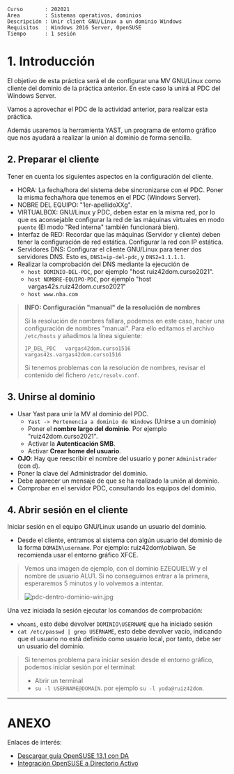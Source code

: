 
```
Curso       : 202021
Area        : Sistemas operativos, dominios
Descripción : Unir client GNU/Linux a un dominio Windows
Requisitos  : Windows 2016 Server, OpenSUSE
Tiempo      : 1 sesión
```

# 1. Introducción

El objetivo de esta práctica será el de configurar una MV GNU/Linux como cliente del dominio de la práctica anterior.
En este caso la unirá al PDC del Windows Server.

Vamos a aprovechar el PDC de la actividad anterior, para realizar esta práctica.

Además usaremos la herramienta YAST, un programa de entorno
gráfico que nos ayudará a realizar la unión al dominio de forma sencilla.

## 2. Preparar el cliente

Tener en cuenta los siguientes aspectos en la configuración del cliente.
* HORA: La fecha/hora del sistema debe sincronizarse con el PDC. Poner la misma fecha/hora
que tenemos en el PDC (Windows Server).
* NOBRE DEL EQUIPO: "1er-apellidoXXg".
* VIRTUALBOX: GNU/Linux y PDC, deben estar en la misma red, por lo que es aconsejable configurar la red de las máquinas virtuales en modo `puente` (El modo "Red interna" también funcionará bien).
* Interfaz de RED: Recordar que las máquinas (Servidor y cliente) deben tener la configuración de red estática. Configurar la red con IP estática.
* Servidores DNS: Configurar el cliente GNU/Linux para tener dos servidores DNS.
Esto es, `DNS1=ip-del-pdc`, y `DNS2=1.1.1.1`.
* Realizar la comprobación del DNS mediante la ejecución de
    * `host DOMINIO-DEL-PDC`, por ejemplo "host ruiz42dom.curso2021".
    * `host NOMBRE-EQUIPO-PDC`, por ejemplo "host vargas42s.ruiz42dom.curso2021"
    * `host www.nba.com`

> **INFO: Configuración "manual" de la resolución de nombres**
>
> Si la resolución de nombres fallara,  podemos en este caso, hacer
una configuración de nombres "manual".
> Para ello editamos el archivo `/etc/hosts` y añadimos la línea siguiente:
>
> `IP_DEL_PDC   vargas42dom.curso1516   vargas42s.vargas42dom.curso1516`
>
> Si tenemos problemas con la resolución de nombres, revisar el contenido
del fichero `/etc/resolv.conf`.

## 3. Unirse al dominio

* Usar Yast para unir la MV al dominio del PDC.
    * `Yast -> Pertenencia a dominio de Windows` (Unirse a un dominio)
    * Poner el **nombre largo del dominio**. Por ejemplo "ruiz42dom.curso2021".
    * Activar la **Autenticación SMB**.
    * Activar **Crear home del usuario**.
* **OJO**: Hay que reescribir el nombre del usuario y poner `Administrador` (con d).
* Poner la clave del Administrador del dominio.
* Debe aparecer un mensaje de que se ha realizado la unión al dominio.
* Comprobar en el servidor PDC, consultando los equipos del dominio.

## 4. Abrir sesión en el cliente

Iniciar sesión en el equipo GNU/Linux usando un usuario del dominio.
* Desde el cliente, entramos al sistema con algún usuario del dominio de la forma `DOMAIN\username`. Por ejemplo: ruiz42dom\obiwan. Se recomienda usar el entorno gráfico XFCE.

> Vemos una imagen de ejemplo, con el dominio EZEQUIELW y el nombre de usuario ALU1.
> Si no conseguimos entrar a la primera, esperaremos 5 minutos y lo volvemos a intentar.
>
> ![pdc-dentro-dominio-win.jpg](./files/pdc-dentro-dominio-win.jpg)

Una vez iniciada la sesión ejecutar los comandos de comprobación:
* `whoami`, esto debe devolver `DOMINIO\USERNAME` que ha iniciado sesión
* `cat /etc/passwd | grep USERNAME`, esto debe devolver vacío, indicando
que el usuario no está definido como usuario local, por tanto, debe ser
un usuario del dominio.

> Si tenemos problema para iniciar sesión desde el entorno gráfico, podemos iniciar
sesión por el terminal:
> * Abrir un terminal
> * `su -l USERNAME@DOMAIN`. por ejemplo `su -l yoda@ruiz42dom`.

---

# ANEXO

Enlaces de interés:
* [Descargar guía OpenSUSE 13.1 con DA](http://www.mediafire.com/download/513w206qbg014bv/openSUSE+13.1+con+Active+Directory+Gu%C3%ADa+Ilustrada.zip)
* [Integración OpenSUSE a Directorio Activo](https://es.opensuse.org/Integraci%C3%B3n_de_Directorio_Activo)
